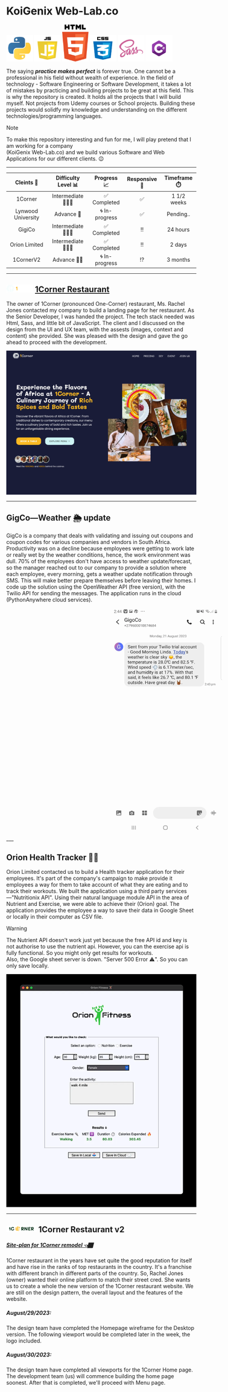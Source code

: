 # KoiGenix Web-Lab.co 

<img src="project_images/python.webp" alt="Python orgramming language logo" width=70 height=70>  <img src="project_images/javascript.webp" alt="JavaScript logo" width=70 height=70> <img src="project_images/html.webp" alt="HTML logo" width=70 > <img src="project_images/css.webp" alt="CSS logo" width=70 height=70> <img src="project_images/sass.webp" alt="Sass-CSS logo" width=70 height=70> <img src="project_images/csharp.webp" alt="C-Sharp orgramming language logo" width=70 height="70">

The saying  ***practice makes perfect*** is forever true. One cannot be a professional in his field without wealth of experience. In the field of technology - Software Engineering or Software Development, it takes a lot of mistakes by practicing and building projects to be great at this field. This is why the repository is created. It holds all the projects that I will build myself. Not projects from Udemy courses or School projects. Building these projects would solidfy my knowledge and understanding on the different technologies/programming languages.

> [!NOTE]  
> To make this repository interesting and fun for me, I will play pretend that I am working for a company  
> (KoiGenix Web-Lab.co) and we build various Software and Web Applications for our different clients. 😉
___

|     Cleints 👫     |  Difficulty Level 📊  |  Progress 📈   | Responsive 📱 | Timeframe ⏱️ |
|:------------------:|:---------------------:|:--------------:|:-------------:|:------------:|
|      1Corner       | Intermediate 🏋🏽‍♂️  |  ✅ Completed   |       ✅       | 1 1/2 weeks  
| Lynwood University |      Advance 🤼       | 🌀 In-progress |       ✅       |  Pending..   |
|       GigiCo       | Intermediate 🏋🏽‍♂️  |  ✅ Completed   |      ‼️       |   24 hours   |
|   Orion Limited    | Intermediate  🏋🏽‍♂️ |  ✅ Completed   |      ‼️       |    2 days    |
|     1CornerV2      |     Advance 🤼‍♂️     |     🌀 In-progress       |      ⁉️       |   3 months   |

___

##  <img src="project_images/1CLogo.png" alt="Python orgramming language logo" height=20>    [1Corner Restaurant](https://koigor97.github.io/projects/oneCorner)

The owner of 1Corner (pronounced One-Corner) restaurant, Ms. Rachel Jones contacted my company to build a landing page for her restaurant. As the Senior Developer, I was handed the project. The tech stack needed was Html, Sass, and little bit of JavaScript. The client and I discussed on the design from the UI and UX team, with the assests (images, context and content) she provided. She was pleased with the design and gave the go ahead to proceed with the development.

![1Corner landing page image](project_images/1corner.webp)
___

## GigCo—Weather 🌦️ update
GigCo is a company that deals with validating and issuing out coupons and coupon codes for various
companies and vendors in South Africa.
Productivity was on a decline because employees were getting to work late or really wet by the weather
conditions, hence, the work environment was dull.
70% of the employees don't have access to weather update/forecast, so the manager reached out to our company
to provide a solution where each employee, every morning, gets a weather update notification
through SMS.
This will make better prepare themselves before leaving their homes.
I code up the solution using the OpenWeather API (free version), with the Twilio API for sending
the messages.
The application runs in the cloud (PythonAnywhere cloud services).

<img src="project_images/weather_update.webp" alt="Weather update SMS screenshot on phone" width="300" height="600" style="margin-inline: 17rem">
___

## Orion Health Tracker 💪🏽
Orion Limited contacted us to build a Health tracker application for their employees.
It's part of the company's campaign to make provide it employees a way for them to take account of what they are eating
and to track their workouts.
We built the application using a third party services—"Nutritionix API".
Using their natural language module API in the area of Nutrient and Exercise,
we were able to achieve their (Orion) goal.
The application provides the employee a way to save their data in Google Sheet or locally in their computer
as CSV file.

>[!WARNING]  
> The Nutrient API doesn't work just yet because the free API id and key is not authorise
> to use the nutrient api.
> However, you can the exercise api is fully functional.
> So you might only get results for workouts.  
> Also, the Google sheet server is down.
> "Server 500 Error ⚠️".
> So you can only save locally.

![Health Tracker screenshot](project_images/orion.webp)
___

## <img src="./oneCornerV2/sitemap/images/1Corner-logo.webp" alt="1Corner logo" width="80"> 1Corner Restaurant v2
##### [***Site-plan for 1Corner remodel 👈🏾***](https://koigor97.github.io/projects/oneCornerV2/sitemap)
1Corner restaurant in the years have set quite the good reputation for itself and have rise in the ranks of 
top restaurants in the country. It's a franchise with different branch in different parts of the country.
So, Rachel Jones (owner) wanted their online platform to match their street cred. She wants us to create a whole the new version of the 1Corner restaurant website. We are still on the design pattern, the overall layout and the features of the website.  

##### August/29/2023:
The design team have completed the Homepage wireframe for the Desktop version. The following viewport would be completed later in the week, the logo included.   

##### August/30/2023:  
The design team have completed all viewports for the 1Corner Home page. The development team (us) will commence building the home page soonest. After that is completed, we'll proceed with Menu page.
